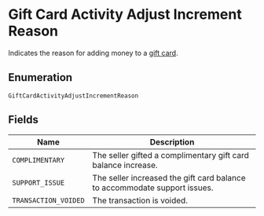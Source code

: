 <!-- Optimized: 2025-10-06 -->
<!-- RPM: 1.6.2.1.1.6.2.1_gift-card-activity-adjust-increment-reason_20251006 -->
<!-- Session: E2E RPM DNA Application -->
<!-- AOM: RND (Reggie & Dro) -->
<!-- COI: TECHNOLOGY -->
<!-- RPM: HIGH -->
<!-- ACTION: BUILD -->


# Gift Card Activity Adjust Increment Reason

Indicates the reason for adding money to a [gift card](../../doc/models/gift-card.md).

## Enumeration

`GiftCardActivityAdjustIncrementReason`

## Fields

| Name | Description |
|  --- | --- |
| `COMPLIMENTARY` | The seller gifted a complimentary gift card balance increase. |
| `SUPPORT_ISSUE` | The seller increased the gift card balance<br>to accommodate support issues. |
| `TRANSACTION_VOIDED` | The transaction is voided. |
